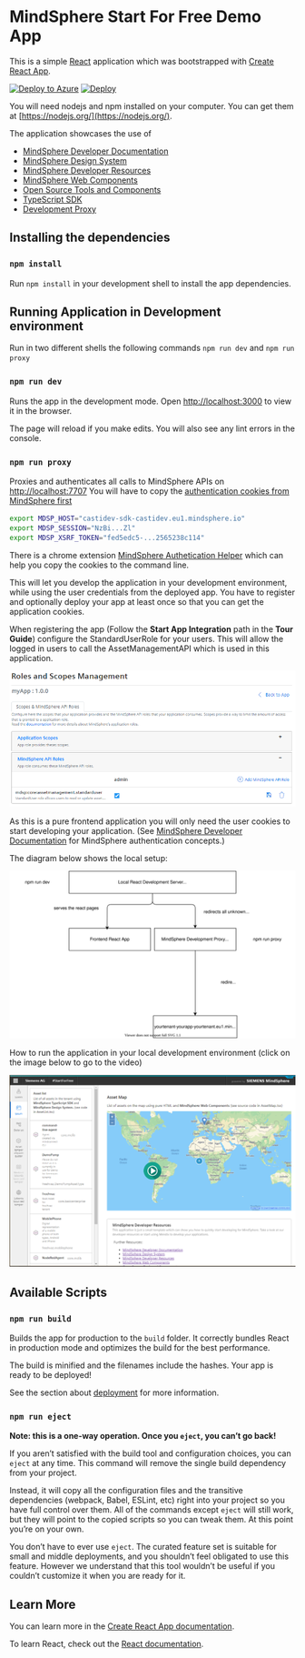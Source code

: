 <!-- @format -->

# MindSphere Start For Free Demo App

This is a simple [React](https://reactjs.org/) application which was bootstrapped
with [Create React App](https://github.com/facebook/create-react-app).

[![Deploy to Azure](https://azurecomcdn.azureedge.net/mediahandler/acomblog/media/Default/blog/deploybutton.png)](https://azuredeploy.net/)
[![Deploy](https://www.herokucdn.com/deploy/button.svg)](https://heroku.com/deploy)

You will need nodejs and npm installed on your computer. You can get them at [https://nodejs.org/](https://nodejs.org/).

The application showcases the use of

-   [MindSphere Developer Documentation](https://developer.mindsphere.io)
-   [MindSphere Design System](https://design.mindsphere.io)
-   [MindSphere Developer Resources](https://developer.mindsphere.io/resources/index.html)
-   [MindSphere Web Components](https://developer.mindsphere.io/resources/mindsphere-webcomponents/index.html)
-   [Open Source Tools and Components](https://opensource.mindsphere.io)
-   [TypeScript SDK](https://opensource.mindsphere.io/docs/mindconnect-nodejs/sdk/index.html)
-   [Development Proxy](https://opensource.mindsphere.io/docs/mindconnect-nodejs/cli/development-proxy.html)

## Installing the dependencies

### `npm install`

Run `npm install` in your development shell to install the app dependencies.

## Running Application in Development environment

Run in two different shells the following commands `npm run dev` and `npm run proxy`

### `npm run dev`

Runs the app in the development mode.
Open [http://localhost:3000](http://localhost:3000) to view it in the browser.

The page will reload if you make edits.
You will also see any lint errors in the console.

### `npm run proxy`

Proxies and authenticates all calls to MindSphere APIs on [http://localhost:7707](http://localhost:7707)
You will have to copy the [authentication cookies from MindSphere first](https://opensource.mindsphere.io/docs/mindconnect-nodejs/cli/development-proxy.html#tab1anchor1)

```bash
export MDSP_HOST="castidev-sdk-castidev.eu1.mindsphere.io"
export MDSP_SESSION="NzBi...Zl"
export MDSP_XSRF_TOKEN="fed5edc5-...2565238c114"
```

There is a chrome extension [MindSphere Authetication Helper](https://opensource.mindsphere.io/docs/mindsphere-auth-helper/index.html)
which can help you copy the cookies to the command line.

This will let you develop the application in your development environment, while using the user credentials from the deployed app. You have to
register and optionally deploy your app at least once so that you can get the application cookies.

When registering the app (Follow the **Start App Integration** path in the **Tour Guide**) configure the StandardUserRole for your users.
This will allow the logged in users to call the AssetManagementAPI which is used in this application.

![scopes](images/scopes.png)

As this is a pure frontend application you will only need the user cookies to start developing your application.
(See [MindSphere Developer Documentation](https://developer.mindsphere.io/concepts/concept-authentication.html) for MindSphere authentication concepts.)

The diagram below shows the local setup:

![diagram](images/diagram.svg)

How to run the application in your local development environment (click on the image below to go to the video)

[![show video](images/app.png)](https://opensource.mindsphere.io/docs/mindconnect-nodejs/cli/development-proxy.html#tab1anchor4)

## Available Scripts

### `npm run build`

Builds the app for production to the `build` folder.
It correctly bundles React in production mode and optimizes the build for the best performance.

The build is minified and the filenames include the hashes.
Your app is ready to be deployed!

See the section about [deployment](https://facebook.github.io/create-react-app/docs/deployment) for more information.

### `npm run eject`

**Note: this is a one-way operation. Once you `eject`, you can’t go back!**

If you aren’t satisfied with the build tool and configuration choices, you can `eject` at any time.
This command will remove the single build dependency from your project.

Instead, it will copy all the configuration files and the transitive dependencies (webpack, Babel, ESLint, etc)
right into your project so you have full control over them. All of the commands except `eject` will still work,
but they will point to the copied scripts so you can tweak them.
At this point you’re on your own.

You don’t have to ever use `eject`. The curated feature set is suitable for small and middle deployments,
and you shouldn’t feel obligated to use this feature. However we understand that this tool wouldn’t be useful
if you couldn’t customize it when you are ready for it.

## Learn More

You can learn more in the [Create React App documentation](https://facebook.github.io/create-react-app/docs/getting-started).

To learn React, check out the [React documentation](https://reactjs.org/).
